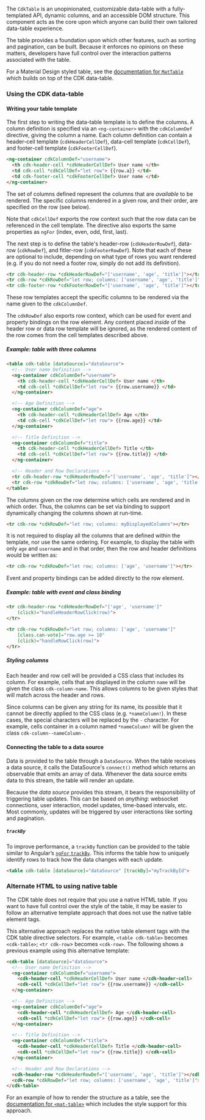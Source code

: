 The `CdkTable` is an unopinionated, customizable data-table with a fully-templated API, dynamic
columns, and an accessible DOM structure. This component acts as the core upon which anyone can
build their own tailored data-table experience.

The table provides a foundation upon which other features, such as sorting and pagination, can be
built. Because it enforces no opinions on these matters, developers have full control over the
interaction patterns associated with the table.

For a Material Design styled table, see the
[documentation for `MatTable`](https://material.angular.io/components/table) which builds on
top of the CDK data-table.

<!-- example(cdk-table-basic) -->

### Using the CDK data-table

#### Writing your table template

The first step to writing the data-table template is to define the columns.
A column definition is specified via an `<ng-container>` with the `cdkColumnDef` directive, giving
the column a name. Each column definition can contain a header-cell template
(`cdkHeaderCellDef`), data-cell template (`cdkCellDef`), and footer-cell 
template (`cdkFooterCellDef`).

```html
<ng-container cdkColumnDef="username">
  <th cdk-header-cell *cdkHeaderCellDef> User name </th>
  <td cdk-cell *cdkCellDef="let row"> {{row.a}} </td>
  <td cdk-footer-cell *cdkFooterCellDef> User name </td>
</ng-container>
```

The set of columns defined represent the columns that are _available_ to be rendered. The specific
columns rendered in a given row, and their order, are specified on the row (see below).

Note that `cdkCellDef` exports the row context such that the row data can be referenced in the cell
template. The directive also exports the same properties as `ngFor` (index, even, odd, first,
last).

The next step is to define the table's header-row (`cdkHeaderRowDef`), data-row (`cdkRowDef`),
and fitler-row (`cdkFooterRowDef`). Note that each of these are optional to include, depending on
what type of rows you want rendered (e.g. if you do not need a footer row, simply do not add
its definition).

```html
<tr cdk-header-row *cdkHeaderRowDef="['username', 'age', 'title']"></tr>
<tr cdk-row *cdkRowDef="let row; columns: ['username', 'age', 'title']"></tr>
<tr cdk-footer-row *cdkFooterRowDef="['username', 'age', 'title']"></tr>
```

These row templates accept the specific columns to be rendered via the name given to the
`cdkColumnDef`.

The `cdkRowDef` also exports row context, which can be used for event and property
bindings on the row element. Any content placed _inside_ of the header row or data row template
will be ignored, as the rendered content of the row comes from the cell templates described
above.

##### Example: table with three columns

```html
<table cdk-table [dataSource]="dataSource">
  <!-- User name Definition -->
  <ng-container cdkColumnDef="username">
    <th cdk-header-cell *cdkHeaderCellDef> User name </th>
    <td cdk-cell *cdkCellDef="let row"> {{row.username}} </td>
  </ng-container>

  <!-- Age Definition -->
  <ng-container cdkColumnDef="age">
    <th cdk-header-cell *cdkHeaderCellDef> Age </th>
    <td cdk-cell *cdkCellDef="let row"> {{row.age}} </td>
  </ng-container>

  <!-- Title Definition -->
  <ng-container cdkColumnDef="title">
    <th cdk-header-cell *cdkHeaderCellDef> Title </th>
    <td cdk-cell *cdkCellDef="let row"> {{row.title}} </td>
  </ng-container>

  <!-- Header and Row Declarations -->
  <tr cdk-header-row *cdkHeaderRowDef="['username', 'age', 'title']"></tr>
  <tr cdk-row *cdkRowDef="let row; columns: ['username', 'age', 'title']"></tr>
</table>
```

The columns given on the row determine which cells are rendered and in which order. Thus, the
columns can be set via binding to support dynamically changing the columns shown at run-time.

```html
<tr cdk-row *cdkRowDef="let row; columns: myDisplayedColumns"></tr>
```

It is not required to display all the columns that are defined within the template,
nor use the same ordering. For example, to display the table with only `age`
and `username` and in that order, then the row and header definitions would be written as:

```html
<tr cdk-row *cdkRowDef="let row; columns: ['age', 'username']"></tr>
```

Event and property bindings can be added directly to the row element.

##### Example: table with event and class binding
```html
<tr cdk-header-row *cdkHeaderRowDef="['age', 'username']"
    (click)="handleHeaderRowClick(row)">
</tr>

<tr cdk-row *cdkRowDef="let row; columns: ['age', 'username']"
    [class.can-vote]="row.age >= 18"
    (click)="handleRowClick(row)">
</tr>
```

##### Styling columns

Each header and row cell will be provided a CSS class that includes its column. For example,
cells that are displayed in the column `name` will be given the class `cdk-column-name`. This allows
columns to be given styles that will match across the header and rows.

Since columns can be given any string for its name, its possible that it cannot be directly applied
to the CSS class (e.g. `*nameColumn!`). In these cases, the special characters will be replaced by 
the `-` character. For example, cells container in a column named `*nameColumn!` will be given
the class `cdk-column--nameColumn-`.    

#### Connecting the table to a data source

Data is provided to the table through a `DataSource`. When the table receives a data source,
it calls the DataSource's `connect()` method which returns an observable that emits an array of data.
Whenever the data source emits data to this stream, the table will render an update.

Because the _data source_ provides this stream, it bears the responsibility of triggering table
updates. This can be based on _anything_: websocket connections, user interaction, model updates,
time-based intervals, etc. Most commonly, updates will be triggered by user interactions like
sorting and pagination.

##### `trackBy`

To improve performance, a `trackBy` function can be provided to the table similar to Angular’s
[`ngFor` `trackBy`](https://angular.io/api/common/NgForOf#change-propagation). This informs the
table how to uniquely identify rows to track how the data changes with each update.

```html
<table cdk-table [dataSource]="dataSource" [trackBy]="myTrackById">
```

### Alternate HTML to using native table

The CDK table does not require that you use a native HTML table. If you want to have full control
over the style of the table, it may be easier to follow an alternative template approach that does
not use the native table element tags.

This alternative approach replaces the native table element tags with the CDK table directive
selectors. For example, `<table cdk-table>` becomes `<cdk-table>`; `<tr cdk-row`> becomes 
`<cdk-row>`. The following shows a previous example using this alternative template:

```html
<cdk-table [dataSource]="dataSource">
  <!-- User name Definition -->
  <ng-container cdkColumnDef="username">
    <cdk-header-cell *cdkHeaderCellDef> User name </cdk-header-cell>
    <cdk-cell *cdkCellDef="let row"> {{row.username}} </cdk-cell>
  </ng-container>

  <!-- Age Definition -->
  <ng-container cdkColumnDef="age">
    <cdk-header-cell *cdkHeaderCellDef> Age </cdk-header-cell>
    <cdk-cell *cdkCellDef="let row"> {{row.age}} </cdk-cell>
  </ng-container>

  <!-- Title Definition -->
  <ng-container cdkColumnDef="title">
    <cdk-header-cell *cdkHeaderCellDef> Title </cdk-header-cell>
    <cdk-cell *cdkCellDef="let row"> {{row.title}} </cdk-cell>
  </ng-container>

  <!-- Header and Row Declarations -->
  <cdk-header-row *cdkHeaderRowDef="['username', 'age', 'title']"></cdk-header-row>
  <cdk-row *cdkRowDef="let row; columns: ['username', 'age', 'title']"></cdk-row>
</cdk-table>
```

For an example of how to render the structure as a table, see the
[documentation for `<mat-table>`](https://material.angular.io/components/table) which includes
the style support for this approach.